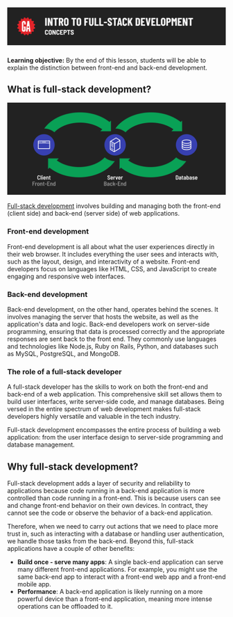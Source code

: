 # ![Intro to Full-Stack Development - Concepts](./assets/hero.png)

**Learning objective:** By the end of this lesson, students will be able to explain the distinction between front-end and back-end development.

## What is full-stack development?

![Full stack development end to end workflow](./assets/the-building-blocks.png)

[Full-stack development](https://www.mongodb.com/languages/full-stack-development) involves building and managing both the front-end (client side) and back-end (server side) of web applications.

### Front-end development

Front-end development is all about what the user experiences directly in their web browser. It includes everything the user sees and interacts with, such as the layout, design, and interactivity of a website. Front-end developers focus on languages like HTML, CSS, and JavaScript to create engaging and responsive web interfaces.

### Back-end development

Back-end development, on the other hand, operates behind the scenes. It involves managing the server that hosts the website, as well as the application's data and logic. Back-end developers work on server-side programming, ensuring that data is processed correctly and the appropriate responses are sent back to the front end. They commonly use languages and technologies like Node.js, Ruby on Rails, Python, and databases such as MySQL, PostgreSQL, and MongoDB.

### The role of a full-stack developer

A full-stack developer has the skills to work on both the front-end and back-end of a web application. This comprehensive skill set allows them to build user interfaces, write server-side code, and manage databases. Being versed in the entire spectrum of web development makes full-stack developers highly versatile and valuable in the tech industry.

Full-stack development encompasses the entire process of building a web application: from the user interface design to server-side programming and database management.

## Why full-stack development?

Full-stack development adds a layer of security and reliability to applications because code running in a back-end application is more controlled than code running in a front-end. This is because users can see and change front-end behavior on their own devices. In contract, they cannot see the code or observe the behavior of a back-end application.

Therefore, when we need to carry out actions that we need to place more trust in, such as interacting with a database or handling user authentication, we handle those tasks from the back-end. Beyond this, full-stack applications have a couple of other benefits:

- **Build once - serve many apps**: A single back-end application can serve many different front-end applications. For example, you might use the same back-end app to interact with a front-end web app and a front-end mobile app.
- **Performance**: A back-end application is likely running on a more powerful device than a front-end application, meaning more intense operations can be offloaded to it.
